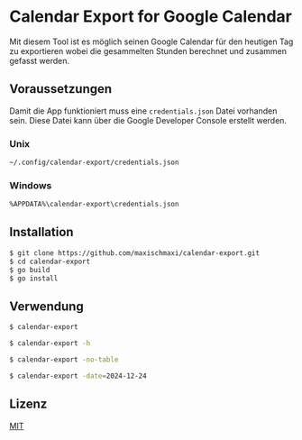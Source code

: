 # Calendar Export for Google Calendar

Mit diesem Tool ist es möglich seinen Google Calendar für den heutigen Tag zu exportieren
wobei die gesammelten Stunden berechnet und zusammen gefasst werden.

## Voraussetzungen

Damit die App funktioniert muss eine `credentials.json` Datei vorhanden sein.
Diese Datei kann über die Google Developer Console erstellt werden.

### Unix

```bash
~/.config/calendar-export/credentials.json
```

### Windows

```bash
%APPDATA%\calendar-export\credentials.json
```

## Installation

```bash
$ git clone https://github.com/maxischmaxi/calendar-export.git
$ cd calendar-export
$ go build
$ go install
```

## Verwendung

```bash
$ calendar-export
```

```bash
$ calendar-export -h
```

```bash
$ calendar-export -no-table
```

```bash
$ calendar-export -date=2024-12-24
```

## Lizenz

[MIT](https://choosealicense.com/licenses/mit/)
